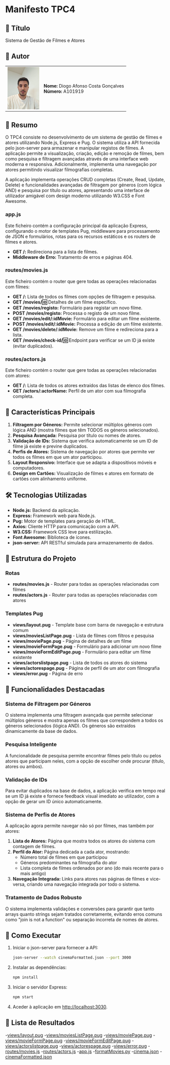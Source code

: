# Manifesto TPC4

## 📌 Título

Sistema de Gestão de Filmes e Atores

## 👤 Autor

<table>
<tr>
    <td><img src="../diogo.jpg" width="100"></td>
    <td>
    <strong>Nome:</strong> Diogo Afonso Costa Gonçalves<br>
    <strong>Número:</strong> A101919
    </td>
</tr>
</table>

## 📝 Resumo

O TPC4 consiste no desenvolvimento de um sistema de gestão de filmes e atores utilizando Node.js, Express e Pug. O sistema utiliza a API fornecida pelo json-server para armazenar e manipular registos de filmes. A aplicação permite a visualização, criação, edição e remoção de filmes, bem como pesquisa e filtragem avançadas através de uma interface web moderna e responsiva. Adicionalmente, implementa uma navegação por atores permitindo visualizar filmografias completas.

A aplicação implementa operações CRUD completas (Create, Read, Update, Delete) e funcionalidades avançadas de filtragem por géneros (com lógica AND) e pesquisa por título ou atores, apresentando uma interface de utilizador amigável com design moderno utilizando W3.CSS e Font Awesome.

### app.js

Este ficheiro contém a configuração principal da aplicação Express, configurando o motor de templates Pug, middleware para processamento de JSON e formulários, rotas para os recursos estáticos e os routers de filmes e atores.

- **GET /:** Redireciona para a lista de filmes.
- **Middleware de Erro:** Tratamento de erros e páginas 404.

### routes/movies.js

Este ficheiro contém o router que gere todas as operações relacionadas com filmes:

- **GET /:** Lista de todos os filmes com opções de filtragem e pesquisa.
- **GET /movies/:id:** Detalhes de um filme específico.
- **GET /movies/registo:** Formulário para registar um novo filme.
- **POST /movies/registo:** Processa o registo de um novo filme.
- **GET /movies/edit/:idMovie:** Formulário para editar um filme existente.
- **POST /movies/edit/:idMovie:** Processa a edição de um filme existente.
- **GET /movies/delete/:idMovie:** Remove um filme e redireciona para a lista.
- **GET /movies/check-id/:id:** Endpoint para verificar se um ID já existe (evitar duplicados).

### routes/actors.js

Este ficheiro contém o router que gere todas as operações relacionadas com atores:

- **GET /:** Lista de todos os atores extraídos das listas de elenco dos filmes.
- **GET /actors/:actorName:** Perfil de um ator com sua filmografia completa.

## 🚀 Características Principais

1. **Filtragem por Géneros:** Permite selecionar múltiplos géneros com lógica AND (mostra filmes que têm TODOS os géneros selecionados).
2. **Pesquisa Avançada:** Pesquisa por título ou nomes de atores.
3. **Validação de IDs:** Sistema que verifica automaticamente se um ID de filme já existe e previne duplicados.
4. **Perfis de Atores:** Sistema de navegação por atores que permite ver todos os filmes em que um ator participou.
5. **Layout Responsivo:** Interface que se adapta a dispositivos móveis e computadores.
6. **Design em Cartões:** Visualização de filmes e atores em formato de cartões com alinhamento uniforme.

## 🛠️ Tecnologias Utilizadas

- **Node.js:** Backend da aplicação.
- **Express:** Framework web para Node.js.
- **Pug:** Motor de templates para geração de HTML.
- **Axios:** Cliente HTTP para comunicação com a API.
- **W3.CSS:** Framework CSS leve para estilização.
- **Font Awesome:** Biblioteca de ícones.
- **json-server:** API RESTful simulada para armazenamento de dados.

## 📂 Estrutura do Projeto

### Rotas
- **routes/movies.js** - Router para todas as operações relacionadas com filmes
- **routes/actors.js** - Router para todas as operações relacionadas com atores

### Templates Pug
- **views/layout.pug** - Template base com barra de navegação e estrutura comum
- **views/moviesListPage.pug** - Lista de filmes com filtros e pesquisa
- **views/moviePage.pug** - Página de detalhes de um filme
- **views/movieFormPage.pug** - Formulário para adicionar um novo filme
- **views/movieFormEditPage.pug** - Formulário para editar um filme existente
- **views/actorslistpage.pug** - Lista de todos os atores do sistema
- **views/actorespage.pug** - Página de perfil de um ator com filmografia
- **views/error.pug** - Página de erro

## 🌟 Funcionalidades Destacadas

### Sistema de Filtragem por Géneros
O sistema implementa uma filtragem avançada que permite selecionar múltiplos géneros e mostra apenas os filmes que correspondem a todos os géneros selecionados (lógica AND). Os géneros são extraídos dinamicamente da base de dados.

### Pesquisa Inteligente
A funcionalidade de pesquisa permite encontrar filmes pelo título ou pelos atores que participam neles, com a opção de escolher onde procurar (título, atores ou ambos).

### Validação de IDs
Para evitar duplicados na base de dados, a aplicação verifica em tempo real se um ID já existe e fornece feedback visual imediato ao utilizador, com a opção de gerar um ID único automaticamente.

### Sistema de Perfis de Atores
A aplicação agora permite navegar não só por filmes, mas também por atores:

1. **Lista de Atores:** Página que mostra todos os atores do sistema com contagem de filmes.
2. **Perfil do Ator:** Página dedicada a cada ator, mostrando:
   - Número total de filmes em que participou
   - Géneros predominantes na filmografia do ator
   - Lista completa de filmes ordenados por ano (do mais recente para o mais antigo)
3. **Navegação Integrada:** Links para atores nas páginas de filmes e vice-versa, criando uma navegação integrada por todo o sistema.

### Tratamento de Dados Robusto
O sistema implementa validações e conversões para garantir que tanto arrays quanto strings sejam tratados corretamente, evitando erros comuns como "join is not a function" ou separação incorreta de nomes de atores.

## 🚀 Como Executar

1. Iniciar o json-server para fornecer a API:
    ```bash
    json-server --watch cinemaFormatted.json --port 3000
    ```

2. Instalar as dependências:
    ```bash
    npm install
    ```

3. Iniciar o servidor Express:
    ```bash
    npm start
    ```

4. Aceder à aplicação em [http://localhost:3030](http://localhost:3030).

## 📂 Lista de Resultados

-[views/layout.pug](views/layout.pug)
-[views/moviesListPage.pug](views/moviesListPage.pug)
-[views/moviePage.pug](views/moviePage.pug)
-[views/movieFormPage.pug](views/movieFormPage.pug)
-[views/movieFormEditPage.pug](views/movieFormEditPage.pug)
-[views/actorslistpage.pug](views/actorslistpage.pug)
-[views/actorespage.pug](views/actorespage.pug)
-[views/error.pug](views/error.pug)
-[routes/movies.js](routes/movies.js)
-[routes/actors.js](routes/actors.js)
-[app.js](app.js)
-[formatMovies.py](formatMovies.py)
-[cinema.json](cinema.json)
-[cinemaFormatted.json](cinemaFormatted.json)
